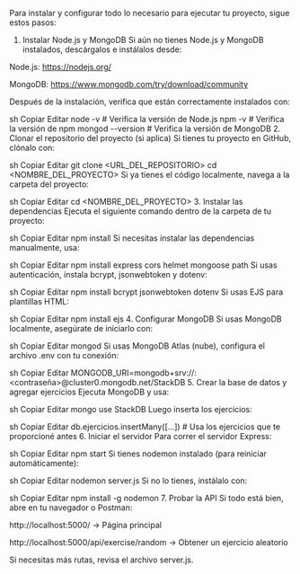 Para instalar y configurar todo lo necesario para ejecutar tu proyecto, sigue estos pasos:

1. Instalar Node.js y MongoDB
Si aún no tienes Node.js y MongoDB instalados, descárgalos e instálalos desde:

Node.js: https://nodejs.org/

MongoDB: https://www.mongodb.com/try/download/community

Después de la instalación, verifica que están correctamente instalados con:

sh
Copiar
Editar
node -v   # Verifica la versión de Node.js
npm -v    # Verifica la versión de npm
mongod --version   # Verifica la versión de MongoDB
2. Clonar el repositorio del proyecto (si aplica)
Si tienes tu proyecto en GitHub, clónalo con:

sh
Copiar
Editar
git clone <URL_DEL_REPOSITORIO>
cd <NOMBRE_DEL_PROYECTO>
Si ya tienes el código localmente, navega a la carpeta del proyecto:

sh
Copiar
Editar
cd <NOMBRE_DEL_PROYECTO>
3. Instalar las dependencias
Ejecuta el siguiente comando dentro de la carpeta de tu proyecto:

sh
Copiar
Editar
npm install
Si necesitas instalar las dependencias manualmente, usa:

sh
Copiar
Editar
npm install express cors helmet mongoose path
Si usas autenticación, instala bcrypt, jsonwebtoken y dotenv:

sh
Copiar
Editar
npm install bcrypt jsonwebtoken dotenv
Si usas EJS para plantillas HTML:

sh
Copiar
Editar
npm install ejs
4. Configurar MongoDB
Si usas MongoDB localmente, asegúrate de iniciarlo con:

sh
Copiar
Editar
mongod
Si usas MongoDB Atlas (nube), configura el archivo .env con tu conexión:

sh
Copiar
Editar
MONGODB_URI=mongodb+srv://<usuario>:<contraseña>@cluster0.mongodb.net/StackDB
5. Crear la base de datos y agregar ejercicios
Ejecuta MongoDB y usa:

sh
Copiar
Editar
mongo
use StackDB
Luego inserta los ejercicios:

sh
Copiar
Editar
db.ejercicios.insertMany([...])  # Usa los ejercicios que te proporcioné antes
6. Iniciar el servidor
Para correr el servidor Express:

sh
Copiar
Editar
npm start
Si tienes nodemon instalado (para reiniciar automáticamente):

sh
Copiar
Editar
nodemon server.js
Si no lo tienes, instálalo con:

sh
Copiar
Editar
npm install -g nodemon
7. Probar la API
Si todo está bien, abre en tu navegador o Postman:

http://localhost:5000/ → Página principal

http://localhost:5000/api/exercise/random → Obtener un ejercicio aleatorio

Si necesitas más rutas, revisa el archivo server.js.

